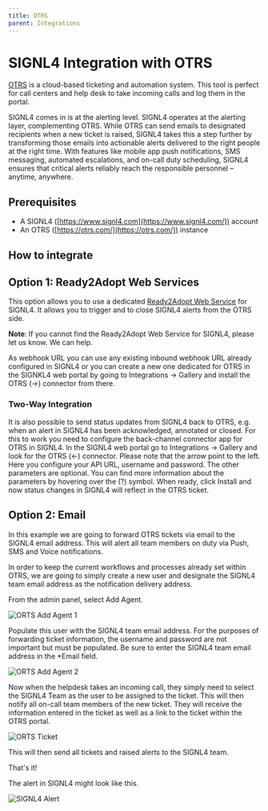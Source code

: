 ```yaml
---
title: OTRS
parent: Integrations
---
```


# SIGNL4 Integration with OTRS

[OTRS](https://otrs.com/) is a cloud-based ticketing and automation system. This tool is perfect for call centers and help desk to take incoming calls and log them in the portal.

SIGNL4 comes in is at the alerting level. SIGNL4 operates at the alerting layer, complementing OTRS. While OTRS can send emails to designated recipients when a new ticket is raised, SIGNL4 takes this a step further by transforming those emails into actionable alerts delivered to the right people at the right time. With features like mobile app push notifications, SMS messaging, automated escalations, and on-call duty scheduling, SIGNL4 ensures that critical alerts reliably reach the responsible personnel – anytime, anywhere.

## Prerequisites

- A SIGNL4 ([https://www.signl4.com](https://www.signl4.com/)) account
- An OTRS ([https://otrs.com/](https://otrs.com/)) instance

## How to integrate

## Option 1: Ready2Adopt Web Services

This option allows you to use a dedicated [Ready2Adopt Web Service](https://academy.otrs.com/doc/fao/ready2adopt-web-services/) for SIGNL4. It allows you to trigger and to close SIGNL4 alerts from the OTRS side.

**Note**: If you cannot find the Ready2Adopt Web Service for SIGNL4, please let us know. We can help.

As webhook URL you can use any existing inbound webhook URL already configured in SIGNL4 or you can create a new one dedicated for OTRS in the SIGNKL4 web portal by going to Integrations -> Gallery and install the OTRS (->) connector from there.

### Two-Way Integration

It is also possible to send status updates from SIGNL4 back to OTRS, e.g. when an alert in SIGNL4 has been acknowledged, annotated or closed. For this to work you need to configure the back-channel connector app for OTRS in SIGNL4. In the SIGNL4 web portal go to Integrations -> Gallery and look for the OTRS (<-) connector. Please note that the arrow point to the left. Here you configure your API URL, username and password. The other parameters are optional. You can find more information about the parameters by hovering over the (?) symbol. When ready, click Install and now status changes in SIGNL4 will reflect in the OTRS ticket.

## Option 2: Email

In this example we are going to forward OTRS tickets via email to the SIGNL4 email address.  This will alert all team members on duty via Push, SMS and Voice notifications.

In order to keep the current workflows and processes already set within OTRS, we are going to simply create a new user and designate the SIGNL4 team email address as the notification delivery address.

From the admin panel, select Add Agent.

![ORTS Add Agent 1](otrs-add-agent-1.png)

Populate this user with the SIGNL4 team email address. For the purposes of forwarding ticket information, the username and password are not important but must be populated.  Be sure to enter the SIGNL4 team email address in the *Email field.

![ORTS Add Agent 2](otrs-add-agent-2.png)

Now when the helpdesk takes an incoming call, they simply need to select the SIGNL4 Team as the user to be assigned to the ticket.  This will then notify all on-call team members of the new ticket.  They will receive the information entered in the ticket as well as a link to the ticket within the OTRS portal.

![ORTS Ticket](otrs-ticket.png)

This will then send all tickets and raised alerts to the SIGNL4 team.

That's it!

The alert in SIGNL4 might look like this.

![SIGNL4 Alert](signl4-alert.png)
